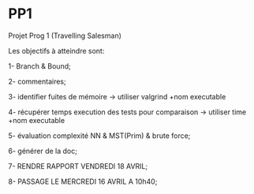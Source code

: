 PP1
===

Projet Prog 1 (Travelling Salesman)


Les objectifs à atteindre sont:

1- Branch & Bound; 

2- commentaires;

3- identifier fuites de mémoire -> utiliser valgrind +nom executable

4- récupérer temps execution des tests pour comparaison -> utiliser time +nom executable

5- évaluation complexité NN & MST(Prim) & brute force;

6- générer de la doc;

7- RENDRE RAPPORT VENDREDI 18 AVRIL;

8- PASSAGE LE MERCREDI 16 AVRIL A 10h40;













